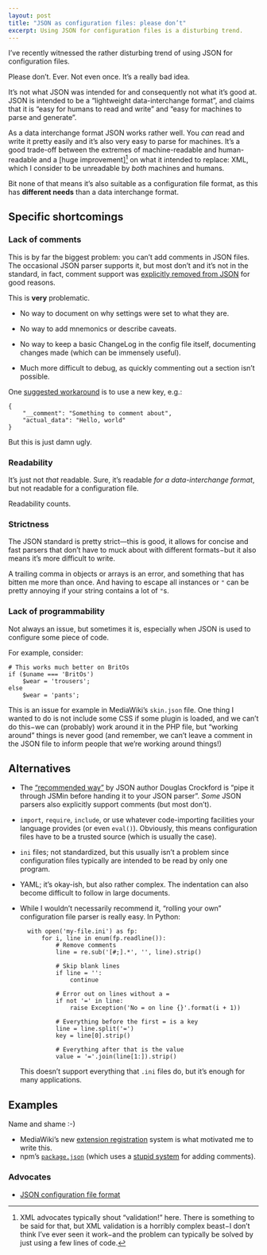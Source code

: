 ```yaml
---
layout: post
title: "JSON as configuration files: please don’t"
excerpt: Using JSON for configuration files is a disturbing trend.
---
```


I’ve recently witnessed the rather disturbing trend of using JSON for
configuration files.

Please don’t. Ever. Not even once. It’s a really bad idea.

It’s not what JSON was intended for and consequently not what it’s good at. JSON
is intended to be a “lightweight data-interchange format”, and claims that it is
“easy for humans to read and write” and “easy for machines to parse and
generate”.

As a data interchange format JSON works rather well. You *can* read and write it
pretty easily and it’s also very easy to parse for machines. It’s a good
trade-off between the extremes of machine-readable and human-readable and a
[huge improvement][^1] on what it intended to replace: XML, which I consider to
be unreadable by *both* machines and humans.

Bit none of that means it’s also suitable as a configuration file format, as
this has **different needs** than a data interchange format.

Specific shortcomings
---------------------

### Lack of comments
This is by far the biggest problem: you can’t add comments in JSON files. The
occasional JSON parser supports it, but most don’t and it’s not in the standard,
in fact, comment support was [explicitly removed from JSON][crockford] for good
reasons.

This is **very** problematic.

- No way to document on why settings were set to what they are.

- No way to add mnemonics or describe caveats.

- No way to keep a basic ChangeLog in the config file itself, documenting
  changes made (which can be immensely useful).

- Much more difficult to debug, as quickly commenting out a section isn’t
  possible.

One [suggested workaround](http://stackoverflow.com/a/244858/660921) is to use a
new key, e.g.:

	{
		"__comment": "Something to comment about",
		"actual_data": "Hello, world"
	}

But this is just damn ugly.

### Readability
It’s just not *that* readable. Sure, it’s readable *for a data-interchange
format*, but not readable for a configuration file.

Readability counts.

### Strictness
The JSON standard is pretty strict—this is good, it allows for concise and fast
parsers that don’t have to muck about with different formats−but it also means
it’s more difficult to write.

A trailing comma in objects or arrays is an error, and something that has
bitten me more than once. And having to escape all instances or `"` can be
pretty annoying if your string contains a lot of `"`s.

### Lack of programmability
Not always an issue, but sometimes it is, especially when JSON is used to
configure some piece of code.

For example, consider:

	# This works much better on BritOs
	if ($uname === 'BritOs')
		$wear = 'trousers';
	else
		$wear = 'pants';

This is an issue for example in MediaWiki’s `skin.json` file. One thing I wanted
to do is not include some CSS if some plugin is loaded, and we can’t do this−we
can (probably) work around it in the PHP file, but “working around” things is
never good (and remember, we can’t leave a comment in the JSON file to inform
people that we’re working around things!)

Alternatives
------------
- The [“recommended way”][crockford] by JSON author Douglas Crockford is “pipe
  it through JSMin before handing it to your JSON parser”. *Some* JSON parsers
  also explicitly support comments (but most don’t).

- `import`, `require`, `include`, or use whatever code-importing facilities your
  language provides (or even `eval()`). Obviously, this means configuration
  files have to be a trusted source (which is usually the case).

- `ini` files; not standardized, but this usually isn’t a problem since
  configuration files typically are intended to be read by only one program.

- YAML; it’s okay-ish, but also rather complex. The indentation can also become
  difficult to follow in large documents.

- While I wouldn’t necessarily recommend it, “rolling your own” configuration
  file parser is really easy. In Python:

		with open('my-file.ini') as fp:
			for i, line in enum(fp.readline()):
				# Remove comments
				line = re.sub('[#;].*', '', line).strip()

				# Skip blank lines
				if line = '':
					continue

				# Error out on lines without a =
				if not '=' in line:
					raise Exception('No = on line {}'.format(i + 1))

				# Everything before the first = is a key
				line = line.split('=')
				key = line[0].strip()

				# Everything after that is the value
				value = '='.join(line[1:]).strip()

	This doesn’t support everything that `.ini` files do, but it’s enough for
	many applications.

Examples
--------
Name and shame :-)

- MediaWiki’s new [extension registration](https://www.mediawiki.org/wiki/Manual:Extension_registration)
  system is what motivated me to write this.
- npm’s [`package.json`](https://docs.npmjs.com/files/package.json) (which uses
  a [stupid system](http://stackoverflow.com/a/14221781/660921) for adding
  comments).

### Advocates
- [JSON configuration file format](http://octodecillion.com/blog/json-data-file-format/)


[^1]: XML advocates typically shout “validation!” here. There is something to be said for that, but XML validation is a horribly complex beast−I don’t think I’ve ever seen it work−and the problem can typically be solved by just using a few lines of code.


[crockford]: https://plus.google.com/+DouglasCrockfordEsq/posts/RK8qyGVaGSr
